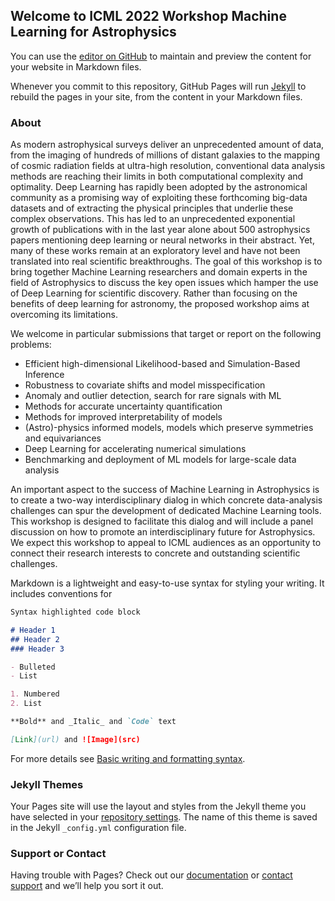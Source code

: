 ## Welcome to ICML 2022 Workshop Machine Learning for Astrophysics 

You can use the [editor on GitHub](https://github.com/ml4astro/icml2022/edit/gh-pages/index.md) to maintain and preview the content for your website in Markdown files.

Whenever you commit to this repository, GitHub Pages will run [Jekyll](https://jekyllrb.com/) to rebuild the pages in your site, from the content in your Markdown files.

### About

As modern astrophysical surveys deliver an unprecedented amount of data, from the imaging of hundreds of millions of distant galaxies to the mapping of cosmic radiation fields at ultra-high resolution, conventional data analysis methods are reaching their limits in both computational complexity and optimality. Deep Learning has rapidly been adopted by the astronomical community as a promising way of exploiting these forthcoming big-data datasets and of extracting the physical principles that underlie these complex observations. This has led to an unprecedented exponential growth of publications with in the last year alone about 500 astrophysics papers mentioning deep learning or neural networks in their abstract. Yet, many of these works remain at an exploratory level and have not been translated into real scientific breakthroughs.
The goal of this workshop is to bring together Machine Learning researchers and domain experts in the field of Astrophysics to discuss the key open issues which hamper the use of Deep Learning for scientific discovery.  Rather than focusing on the benefits of deep learning for astronomy, the proposed workshop aims at overcoming its limitations.

We welcome in particular submissions that target or report on the following problems:
- Efficient high-dimensional Likelihood-based and Simulation-Based Inference
- Robustness to covariate shifts and model misspecification
- Anomaly and outlier detection, search for rare signals with ML
- Methods for accurate uncertainty quantification
- Methods for improved interpretability of models
- (Astro)-physics informed models, models which preserve symmetries and equivariances
- Deep Learning for accelerating numerical simulations
- Benchmarking and deployment of ML models for large-scale data analysis

An important aspect to the success of Machine Learning in Astrophysics is to create a two-way interdisciplinary dialog in which concrete data-analysis challenges can spur the development of dedicated Machine Learning tools. This workshop is designed to facilitate this dialog and will include a panel discussion on how to promote an interdisciplinary future for Astrophysics.
We expect this workshop to appeal to ICML audiences as an opportunity to connect their research interests to concrete and outstanding scientific challenges. 



Markdown is a lightweight and easy-to-use syntax for styling your writing. It includes conventions for

```markdown
Syntax highlighted code block

# Header 1
## Header 2
### Header 3

- Bulleted
- List

1. Numbered
2. List

**Bold** and _Italic_ and `Code` text

[Link](url) and ![Image](src)
```

For more details see [Basic writing and formatting syntax](https://docs.github.com/en/github/writing-on-github/getting-started-with-writing-and-formatting-on-github/basic-writing-and-formatting-syntax).

### Jekyll Themes

Your Pages site will use the layout and styles from the Jekyll theme you have selected in your [repository settings](https://github.com/ml4astro/icml2022/settings/pages). The name of this theme is saved in the Jekyll `_config.yml` configuration file.

### Support or Contact

Having trouble with Pages? Check out our [documentation](https://docs.github.com/categories/github-pages-basics/) or [contact support](https://support.github.com/contact) and we’ll help you sort it out.
